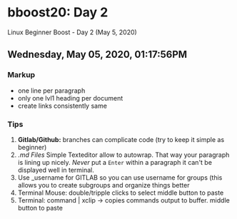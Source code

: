 # bboost20: Day 2

Linux Beginner Boost - Day 2 (May 5, 2020)

##  Wednesday, May 05, 2020, 01:17:56PM

### Markup

* one line per paragraph
* only one lvl1 heading per document
* create links consistently same

### Tips

1. **Gitlab/Github:** branches can complicate code (try to keep it simple as beginner)
1. *.md Files* Simple Texteditor allow to autowrap. That way your paragraph is lining up nicely. *Never* put a `Enter` within a paragraph it can't be displayed well in terminal.
1. Use _username for GITLAB so you can use username for groups (this allows you to create subgroups and organize things better
1. Terminal Mouse: double/tripple clicks to select middle button to paste
1. Terminal: command | xclip -> copies commands output to buffer. middle button to paste
